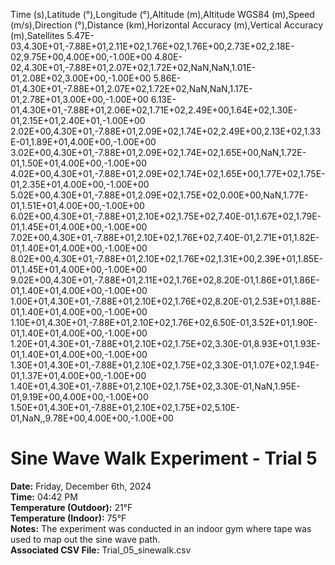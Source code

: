 Time (s),Latitude (°),Longitude (°),Altitude (m),Altitude WGS84 (m),Speed (m/s),Direction (°),Distance (km),Horizontal Accuracy (m),Vertical Accuracy (m),Satellites
5.47E-03,4.30E+01,-7.88E+01,2.11E+02,1.76E+02,1.76E+00,2.73E+02,2.18E-02,9.75E+00,4.00E+00,-1.00E+00
4.80E-02,4.30E+01,-7.88E+01,2.07E+02,1.72E+02,NaN,NaN,1.01E-01,2.08E+02,3.00E+00,-1.00E+00
5.86E-01,4.30E+01,-7.88E+01,2.07E+02,1.72E+02,NaN,NaN,1.17E-01,2.78E+01,3.00E+00,-1.00E+00
6.13E-01,4.30E+01,-7.88E+01,2.06E+02,1.71E+02,2.49E+00,1.64E+02,1.30E-01,2.15E+01,2.40E+01,-1.00E+00
2.02E+00,4.30E+01,-7.88E+01,2.09E+02,1.74E+02,2.49E+00,2.13E+02,1.33E-01,1.89E+01,4.00E+00,-1.00E+00
3.02E+00,4.30E+01,-7.88E+01,2.09E+02,1.74E+02,1.65E+00,NaN,1.72E-01,1.50E+01,4.00E+00,-1.00E+00
4.02E+00,4.30E+01,-7.88E+01,2.09E+02,1.74E+02,1.65E+00,1.77E+02,1.75E-01,2.35E+01,4.00E+00,-1.00E+00
5.02E+00,4.30E+01,-7.88E+01,2.09E+02,1.75E+02,0.00E+00,NaN,1.77E-01,1.51E+01,4.00E+00,-1.00E+00
6.02E+00,4.30E+01,-7.88E+01,2.10E+02,1.75E+02,7.40E-01,1.67E+02,1.79E-01,1.45E+01,4.00E+00,-1.00E+00
7.02E+00,4.30E+01,-7.88E+01,2.10E+02,1.76E+02,7.40E-01,2.71E+01,1.82E-01,1.40E+01,4.00E+00,-1.00E+00
8.02E+00,4.30E+01,-7.88E+01,2.10E+02,1.76E+02,1.31E+00,2.39E+01,1.85E-01,1.45E+01,4.00E+00,-1.00E+00
9.02E+00,4.30E+01,-7.88E+01,2.11E+02,1.76E+02,8.20E-01,1.86E+01,1.86E-01,1.40E+01,4.00E+00,-1.00E+00
1.00E+01,4.30E+01,-7.88E+01,2.10E+02,1.76E+02,8.20E-01,2.53E+01,1.88E-01,1.40E+01,4.00E+00,-1.00E+00
1.10E+01,4.30E+01,-7.88E+01,2.10E+02,1.76E+02,6.50E-01,3.52E+01,1.90E-01,1.40E+01,4.00E+00,-1.00E+00
1.20E+01,4.30E+01,-7.88E+01,2.10E+02,1.75E+02,3.30E-01,8.93E+01,1.93E-01,1.40E+01,4.00E+00,-1.00E+00
1.30E+01,4.30E+01,-7.88E+01,2.10E+02,1.75E+02,3.30E-01,1.07E+02,1.94E-01,1.37E+01,4.00E+00,-1.00E+00
1.40E+01,4.30E+01,-7.88E+01,2.10E+02,1.75E+02,3.30E-01,NaN,1.95E-01,9.19E+00,4.00E+00,-1.00E+00
1.50E+01,4.30E+01,-7.88E+01,2.10E+02,1.75E+02,5.10E-01,NaN,,9.78E+00,4.00E+00,-1.00E+00

# Sine Wave Walk Experiment - Trial 5

**Date:** Friday, December 6th, 2024  
**Time:** 04:42 PM  
**Temperature (Outdoor):** 21°F  
**Temperature (Indoor):** 75°F  
**Notes:** The experiment was conducted in an indoor gym where tape was used to map out the sine wave path.  
**Associated CSV File:** Trial_05_sinewalk.csv  
